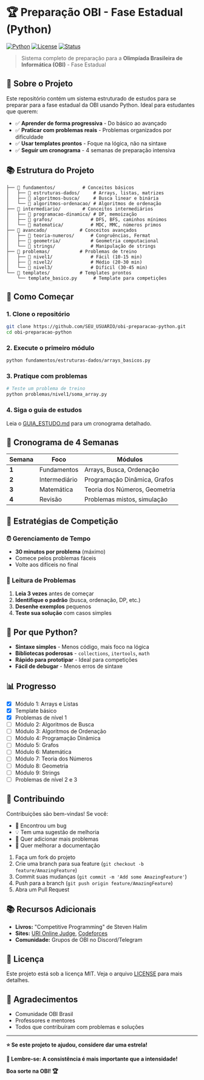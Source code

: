 # 🏆 Preparação OBI - Fase Estadual (Python)

[![Python](https://img.shields.io/badge/Python-3.8+-blue.svg)](https://www.python.org/)
[![License](https://img.shields.io/badge/License-MIT-green.svg)](LICENSE)
[![Status](https://img.shields.io/badge/Status-Em%20Desenvolvimento-orange.svg)]()

> Sistema completo de preparação para a **Olimpíada Brasileira de Informática (OBI)** - Fase Estadual

## 🎯 Sobre o Projeto

Este repositório contém um sistema estruturado de estudos para se preparar para a fase estadual da OBI usando Python. Ideal para estudantes que querem:

- ✅ **Aprender de forma progressiva** - Do básico ao avançado
- ✅ **Praticar com problemas reais** - Problemas organizados por dificuldade
- ✅ **Usar templates prontos** - Foque na lógica, não na sintaxe
- ✅ **Seguir um cronograma** - 4 semanas de preparação intensiva

## 📚 Estrutura do Projeto

```
├── 📂 fundamentos/          # Conceitos básicos
│   ├── 📂 estruturas-dados/     # Arrays, listas, matrizes
│   ├── 📂 algoritmos-busca/     # Busca linear e binária
│   └── 📂 algoritmos-ordenacao/ # Algoritmos de ordenação
├── 📂 intermediario/        # Conceitos intermediários
│   ├── 📂 programacao-dinamica/ # DP, memoização
│   ├── 📂 grafos/              # DFS, BFS, caminhos mínimos
│   └── 📂 matematica/          # MDC, MMC, números primos
├── 📂 avancado/            # Conceitos avançados
│   ├── 📂 teoria-numeros/      # Congruências, Fermat
│   ├── 📂 geometria/           # Geometria computacional
│   └── 📂 strings/             # Manipulação de strings
├── 📂 problemas/           # Problemas de treino
│   ├── 📂 nivel1/              # Fácil (10-15 min)
│   ├── 📂 nivel2/              # Médio (20-30 min)
│   └── 📂 nivel3/              # Difícil (30-45 min)
└── 📂 templates/           # Templates prontos
    └── template_basico.py      # Template para competições
```

## 🚀 Como Começar

### 1. Clone o repositório

```bash
git clone https://github.com/SEU_USUARIO/obi-preparacao-python.git
cd obi-preparacao-python
```

### 2. Execute o primeiro módulo

```bash
python fundamentos/estruturas-dados/arrays_basicos.py
```

### 3. Pratique com problemas

```bash
# Teste um problema de treino
python problemas/nivel1/soma_array.py
```

### 4. Siga o guia de estudos

Leia o [GUIA_ESTUDO.md](GUIA_ESTUDO.md) para um cronograma detalhado.

## 📅 Cronograma de 4 Semanas

| Semana | Foco          | Módulos                       |
| ------ | ------------- | ----------------------------- |
| **1**  | Fundamentos   | Arrays, Busca, Ordenação      |
| **2**  | Intermediário | Programação Dinâmica, Grafos  |
| **3**  | Matemática    | Teoria dos Números, Geometria |
| **4**  | Revisão       | Problemas mistos, simulação   |

## 🎯 Estratégias de Competição

### ⏰ Gerenciamento de Tempo

- **30 minutos por problema** (máximo)
- Comece pelos problemas fáceis
- Volte aos difíceis no final

### 📖 Leitura de Problemas

1. **Leia 3 vezes** antes de começar
2. **Identifique o padrão** (busca, ordenação, DP, etc.)
3. **Desenhe exemplos** pequenos
4. **Teste sua solução** com casos simples

## 🐍 Por que Python?

- **Sintaxe simples** - Menos código, mais foco na lógica
- **Bibliotecas poderosas** - `collections`, `itertools`, `math`
- **Rápido para prototipar** - Ideal para competições
- **Fácil de debugar** - Menos erros de sintaxe

## 📊 Progresso

- [x] Módulo 1: Arrays e Listas
- [x] Template básico
- [x] Problemas de nível 1
- [ ] Módulo 2: Algoritmos de Busca
- [ ] Módulo 3: Algoritmos de Ordenação
- [ ] Módulo 4: Programação Dinâmica
- [ ] Módulo 5: Grafos
- [ ] Módulo 6: Matemática
- [ ] Módulo 7: Teoria dos Números
- [ ] Módulo 8: Geometria
- [ ] Módulo 9: Strings
- [ ] Problemas de nível 2 e 3

## 🤝 Contribuindo

Contribuições são bem-vindas! Se você:

- 🐛 Encontrou um bug
- 💡 Tem uma sugestão de melhoria
- 📝 Quer adicionar mais problemas
- 🔧 Quer melhorar a documentação

1. Faça um fork do projeto
2. Crie uma branch para sua feature (`git checkout -b feature/AmazingFeature`)
3. Commit suas mudanças (`git commit -m 'Add some AmazingFeature'`)
4. Push para a branch (`git push origin feature/AmazingFeature`)
5. Abra um Pull Request

## 📚 Recursos Adicionais

- **Livros:** "Competitive Programming" de Steven Halim
- **Sites:** [URI Online Judge](https://www.urionlinejudge.com.br/), [Codeforces](https://codeforces.com/)
- **Comunidade:** Grupos de OBI no Discord/Telegram

## 📄 Licença

Este projeto está sob a licença MIT. Veja o arquivo [LICENSE](LICENSE) para mais detalhes.

## 🙏 Agradecimentos

- Comunidade OBI Brasil
- Professores e mentores
- Todos que contribuíram com problemas e soluções

---

**⭐ Se este projeto te ajudou, considere dar uma estrela!**

**🎯 Lembre-se: A consistência é mais importante que a intensidade!**

**Boa sorte na OBI! 🏆**
